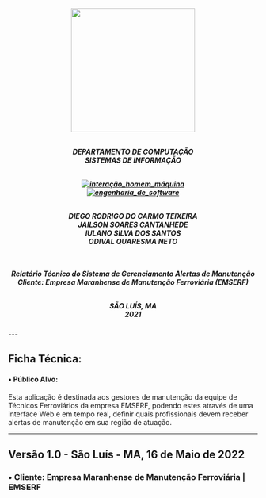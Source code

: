 
<h5 align="center">
</br>
<img src="https://user-images.githubusercontent.com/40738499/168456236-ce8aac11-ddb7-4dbb-a540-00c39e10927b.png" width="250px" />
</br></br>

DEPARTAMENTO DE COMPUTAÇÃO</br>
SISTEMAS DE INFORMAÇÃO</br>
</br>

[![interação_homem_máquina](https://img.shields.io/badge/Interação_Homem_Máquina-Profa%20Eveline%20Sá-blue.svg)](url)</br>
[![engenharia_de_software](https://img.shields.io/badge/Engenharia_de_Software-Prof%20Daniel%20Lima%20Jr-blue.svg)](url)</br>
</br>

DIEGO RODRIGO DO CARMO TEIXEIRA</br>
JAILSON SOARES CANTANHEDE</br>
IULANO SILVA DOS SANTOS</br>
ODIVAL QUARESMA NETO</br>
</br></br>

Relatório Técnico do Sistema de Gerenciamento Alertas de Manutenção</br>
Cliente: Empresa Maranhense de Manutenção Ferroviária (EMSERF)</br>
</br>


SÃO LUÍS, MA </br>
2021
</h5>
---


## Ficha Técnica: 


#### • Público Alvo:

Esta aplicação é destinada aos gestores de manutenção da equipe de Técnicos Ferroviários da empresa EMSERF, podendo estes através de uma interface Web e em tempo real, definir quais profissionais devem receber alertas de manutenção em sua região de atuação.

---
Versão 1.0 - São Luís - MA, 16 de Maio de 2022
---

### • Cliente: Empresa Maranhense de Manutenção Ferroviária | EMSERF




